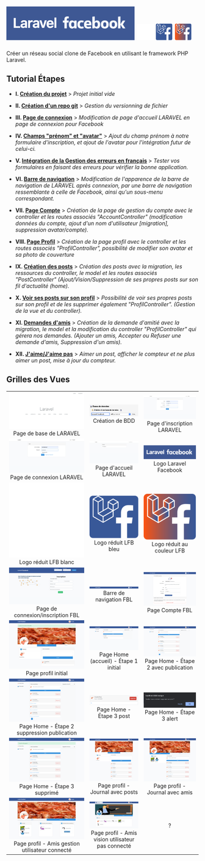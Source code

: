 # ![Logo Laravel Facebook](docs/screens/logo-laravel-facebook.png) <img style="background:black;" class="m-0" src="public/img/logo-laravel-facebook.svg" alt="Logo Laravel Facebook" width="43" height="43"> <img class="m-0" src="public/img/logo-laravel-facebook-blue.svg" alt="Logo Laravel Facebook" width="43" height="43"> <img class="m-0" src="public/img/logo-laravel-facebook-orange-blue.svg" alt="Logo Laravel Facebook" width="43" height="43">

Créer un réseau social clone de Facebook en utilisant le framework PHP Laravel.

## Tutorial Étapes

-   **I. [Création du projet](docs/creation-projet.md)** > _Projet initial vide_

-   **II. [Création d'un repo git](docs/creation-repo-git.md)** > _Gestion du versionning de fichier_

-   **III. [Page de connexion](docs/page-connexion.md)** > _Modification de page d'accueil LARAVEL en page de connexion pour Facebook_

-   **IV. [Champs "prénom" et "avatar"](docs/firstname-and-avatar.md)** > _Ajout du champ prénom à notre formulaire d'inscription, et ajout de l'avatar pour l'intégration futur de celui-ci._

-   **V. [Intégration de la Gestion des erreurs en français](docs/gestion-erreur-fr.md)** > _Tester vos formulaires en faisant des erreurs pour vérifier la bonne application._

-   **VI. [Barre de navigation](docs/barre-navigation.md)** > _Modification de l'apparence de la barre de navigation de LARAVEL après connexion, par une barre de navigation ressemblante à celle de Facebook, ainsi qu'un sous-menu correspondant._

-   **VII. [Page Compte](docs/page-compte.md)** > _Création de la page de gestion du compte avec le controller et les routes associés "AccountController" (modification données du compte, ajout d'un nom d'utilisateur \[migration], suppression avatar/compte)._

-   **VIII. [Page Profil](docs/page-profil.md)** > _Création de la page profil avec le controller et les routes associés "ProfilController", possibilité de modifier son avatar et sa photo de couverture_

-   **IX. [Création des posts](docs/posts.md)** > _Création des posts avec la migration, les ressources du controller, le model et les routes associés "PostController" (Ajout/Vision/Suppression de ses propres posts sur son fil d'actualité (home)._

-   **X. [Voir ses posts sur son profil](docs/page-profil-posts.md)** > _Possibilité de voir ses propres posts sur son profil et de les supprimer également "ProfilController". (Gestion de la vue et du controller)._

-   **XI. [Demandes d'amis](docs/amis.md)** > _Création de la demande d'amitié avec la migration, le model et la modification du controller "ProfilController" qui gérera nos demandes. (Ajouter un amis, Accepter ou Refuser une demande d'amis, Suppression d'un amis)._

-   **XII. [J'aime/J'aime pas](docs/like-unlike.md)** > _Aimer un post, afficher le compteur et ne plus aimer un post, mise à jour du compteur._

## Grilles des Vues

|                                                                                                                                       |                                                                                                                                      |                                                                                                                                |
| :-----------------------------------------------------------------------------------------------------------------------------------: | :----------------------------------------------------------------------------------------------------------------------------------: | :----------------------------------------------------------------------------------------------------------------------------: |
|                           ![docs/screens/localhost.png](docs/screens/localhost.png) Page de base de LARAVEL                           |                   ![docs/screens/PHPMyAdmin-CreateBDD.png](docs/screens/PHPMyAdmin-CreateBDD.png) Création de BDD                    |                  ![docs/screens/Base-register.png](docs/screens/Base-register.png) Page d'inscription LARAVEL                  |
|                         ![docs/screens/Base-login.png](docs/screens/Base-login.png) Page de connexion LARAVEL                         |                      ![docs/screens/Base-logged_in.png](docs/screens/Base-logged_in.png) Page d'accueil LARAVEL                      |                     ![Logo Laravel Facebook](docs/screens/logo-laravel-facebook.png) Logo Laravel Facebook                     |
|                         ![Logo Laravel Facebook](public/img/logo-laravel-facebook.svg) Logo réduit LFB blanc                          |                    ![Logo Laravel Facebook bleu](public/img/logo-laravel-facebook-blue.svg) Logo réduit LFB bleu                     |       ![Logo Laravel Facebook couleur FBL](public/img/logo-laravel-facebook-orange-blue.svg) Logo réduit au couleur LFB        |
|                     ![docs/screens/FB-welcome.png](docs/screens/FB-welcome.png) Page de connexion/inscription FBL                     |               ![docs/screens/FBL-barre-navigation.png](docs/screens/FBL-barre-navigation.png) Barre de navigation FBL                |                     ![docs/screens/FBL-page-compte.png](docs/screens/FBL-page-compte.png) Page Compte FBL                      |
|              ![docs/screens/profil-edit-avatar-cover.png](docs/screens/profil-edit-avatar-cover.png) Page profil initial              |               ![docs/screens/FBL-page-home.png](docs/screens/FBL-page-home.png) Page Home (accueil) - Étape 1 initial                | ![docs/screens/FBL-page-home-publication.png](docs/screens/FBL-page-home-publication.png) Page Home - Étape 2 avec publication |
| ![docs/screens/FBL-page-home-publication.png](docs/screens/FBL-page-home-publication.png) Page Home - Étape 2 suppression publication |                      ![docs/screens/FBL-post-supp.png](docs/screens/FBL-post-supp.png) Page Home - Étape 3 post                      |                 ![docs/screens/FBL-post-alert.png](docs/screens/FBL-post-alert.png) Page Home - Étape 3 alert                  |
|               ![docs/screens/FBL-page-home-supp.png](docs/screens/FBL-page-home-supp.png) Page Home - Étape 3 supprimé                |          ![docs/screens/FBL-page-profil-posts.png](docs/screens/FBL-page-profil-posts.png) Page profil - Journal avec posts          |     ![docs/screens/FBL-page-profil-journal.png](docs/screens/FBL-page-profil-journal.png) Page profil - Journal avec amis      |
|    ![docs/screens/FBL-page-profil-amis.png](docs/screens/FBL-page-profil-amis.png) Page profil - Amis gestion utilisateur connecté    | ![docs/screens/FBL-page-profil-amis1.png](docs/screens/FBL-page-profil-amis1.png) Page profil - Amis vision utilisateur pas connecté |                                                               ?                                                                |

